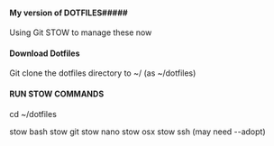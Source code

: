 #### My version of DOTFILES#####

Using Git STOW to manage these now


#### Download Dotfiles #####

Git clone the dotfiles directory to ~/ (as ~/dotfiles)


#### RUN STOW COMMANDS #####

cd ~/dotfiles

stow bash
stow git
stow nano
stow osx
stow ssh (may need --adopt)
